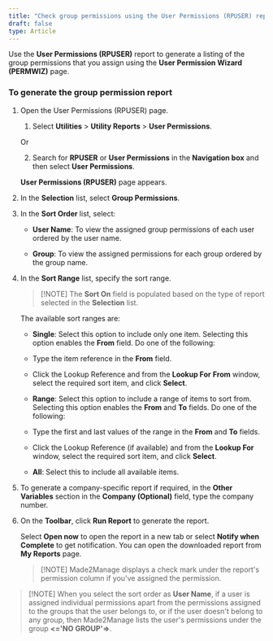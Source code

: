 ```yaml
---
title: "Check group permissions using the User Permissions (RPUSER) report"
draft: false
type: Article
---
```


Use the **User Permissions (RPUSER)** report to generate a listing of the group permissions that you assign using the **User Permission Wizard** **(PERMWIZ)** page.

### To generate the group permission report

1. Open the User Permissions (RPUSER) page.

    1. Select **Utilities** > **Utility Reports** > **User Permissions**.

    Or

    2. Search for **RPUSER** or **User Permissions** in the **Navigation box** and then select **User Permissions**.

    **User Permissions (RPUSER)** page appears.

2. In the **Selection** list, select **Group Permissions**.

3. In the **Sort Order** list, select:

    - **User Name**: To view the assigned group permissions of each user ordered by the user name.

    - **Group**: To view the assigned permissions for each group ordered by the group name.

4. In the **Sort Range** list, specify the sort range.

    >[!NOTE] The **Sort On** field is populated based on the type of report selected in the **Selection** list.

    The available sort ranges are:

    - **Single**: Select this option to include only one item. Selecting this option enables the **From** field. Do one of the following:

    - Type the item reference in the **From** field.

    - Click the Lookup Reference and from the **Lookup For** **From** window, select the required sort item, and click **Select**.

    - **Range**: Select this option to include a range of items to sort from. Selecting this option enables the **From** and **To** fields. Do one of the following:

    - Type the first and last values of the range in the **From** and **To** fields.

    - Click the Lookup Reference (if available) and from the **Lookup For** window, select the required sort item, and click **Select**.

    - **All**: Select this to include all available items.

5. To generate a company-specific report if required, in the **Other Variables** section in the **Company (Optional)** field, type the company number.

6. On the **Toolbar**, click **Run Report** to generate the report.

    Select **Open now** to open the report in a new tab or select **Notify when Complete** to get notification. You can open the downloaded report from **My Reports** page.

    >[!NOTE] Made2Manage displays a check mark under the report's permission column if you've assigned the permission.

>[!NOTE] When you select the sort order as **User Name**, if a user is assigned individual permissions apart from the permissions assigned to the groups that the user belongs to, or if the user doesn't belong to any group, then Made2Manage lists the user's permissions under the group **\<='NO GROUP'=\>**.

​